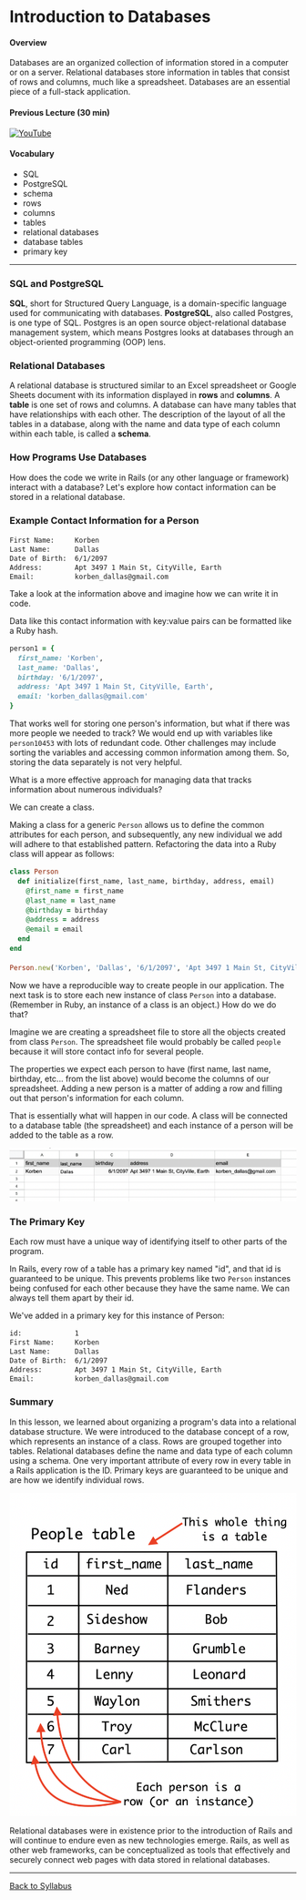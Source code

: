 # Introduction to Databases

#### Overview

Databases are an organized collection of information stored in a computer or on a server. Relational databases store information in tables that consist of rows and columns, much like a spreadsheet. Databases are an essential piece of a full-stack application.

#### Previous Lecture (30 min)

[![YouTube](http://img.youtube.com/vi/bFWhgElRggE/0.jpg)](https://www.youtube.com/watch?v=bFWhgElRggE)

#### Vocabulary

- SQL
- PostgreSQL
- schema
- rows
- columns
- tables
- relational databases
- database tables
- primary key

---

### SQL and PostgreSQL

**SQL**, short for Structured Query Language, is a domain-specific language used for communicating with databases. **PostgreSQL**, also called Postgres, is one type of SQL. Postgres is an open source object-relational database management system, which means Postgres looks at databases through an object-oriented programming (OOP) lens.

### Relational Databases

A relational database is structured similar to an Excel spreadsheet or Google Sheets document with its information displayed in **rows** and **columns**. A **table** is one set of rows and columns. A database can have many tables that have relationships with each other. The description of the layout of all the tables in a database, along with the name and data type of each column within each table, is called a **schema**.

### How Programs Use Databases

How does the code we write in Rails (or any other language or framework) interact with a database? Let's explore how contact information can be stored in a relational database.

### Example Contact Information for a Person

```
First Name:     Korben
Last Name:      Dallas
Date of Birth:  6/1/2097
Address:        Apt 3497 1 Main St, CityVille, Earth
Email:          korben_dallas@gmail.com
```

Take a look at the information above and imagine how we can write it in code.

Data like this contact information with key:value pairs can be formatted like a Ruby hash.

```ruby
person1 = {
  first_name: 'Korben',
  last_name: 'Dallas',
  birthday: '6/1/2097',
  address: 'Apt 3497 1 Main St, CityVille, Earth',
  email: 'korben_dallas@gmail.com'
}
```

That works well for storing one person's information, but what if there was more people we needed to track? We would end up with variables like `person10453` with lots of redundant code. Other challenges may include sorting the variables and accessing common information among them. So, storing the data separately is not very helpful.

What is a more effective approach for managing data that tracks information about numerous individuals?

We can create a class.

Making a class for a generic `Person` allows us to define the common attributes for each person, and subsequently, any new individual we add will adhere to that established pattern. Refactoring the data into a Ruby class will appear as follows:

```ruby
class Person
  def initialize(first_name, last_name, birthday, address, email)
    @first_name = first_name
    @last_name = last_name
    @birthday = birthday
    @address = address
    @email = email
  end
end

Person.new('Korben', 'Dallas', '6/1/2097', 'Apt 3497 1 Main St, CityVille, Earth', 'korben_dallas@gmail.com')
```

Now we have a reproducible way to create people in our application. The next task is to store each new instance of class `Person` into a database. (Remember in Ruby, an instance of a class is an object.) How do we do that?

Imagine we are creating a spreadsheet file to store all the objects created from class `Person`. The spreadsheet file would probably be called `people` because it will store contact info for several people.

The properties we expect each person to have (first name, last name, birthday, etc... from the list above) would become the columns of our spreadsheet. Adding a new person is a matter of adding a row and filling out that person's information for each column.

That is essentially what will happen in our code. A class will be connected to a database table (the spreadsheet) and each instance of a person will be added to the table as a row.

![spreadsheet](./assets/spreadsheet.png)

### The Primary Key

Each row must have a unique way of identifying itself to other parts of the program.

In Rails, every row of a table has a primary key named "id", and that id is guaranteed to be unique. This prevents problems like two `Person` instances being confused for each other because they have the same name. We can always tell them apart by their id.

We've added in a primary key for this instance of Person:

```
id:             1
First Name:     Korben
Last Name:      Dallas
Date of Birth:  6/1/2097
Address:        Apt 3497 1 Main St, CityVille, Earth
Email:          korben_dallas@gmail.com
```

### Summary

In this lesson, we learned about organizing a program's data into a relational database structure. We were introduced to the database concept of a row, which represents an instance of a class. Rows are grouped together into tables. Relational databases define the name and data type of each column using a schema. One very important attribute of every row in every table in a Rails application is the ID. Primary keys are guaranteed to be unique and are how we identify individual rows.

![table](./assets/table.png)

Relational databases were in existence prior to the introduction of Rails and will continue to endure even as new technologies emerge. Rails, as well as other web frameworks, can be conceptualized as tools that effectively and securely connect web pages with data stored in relational databases.

---

[Back to Syllabus](../README.md#unit-five-intro-to-postgres-and-ruby-on-rails-models)
